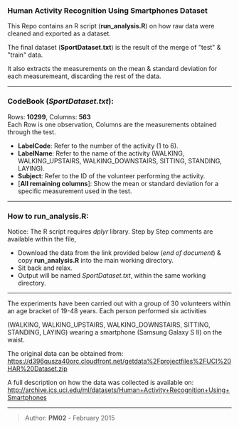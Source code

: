 ### Human Activity Recognition Using Smartphones Dataset

This Repo contains an R script (**run_analysis.R**) on how raw data were cleaned and exported as a dataset.

The final dataset (**SportDataset.txt**) is the result of the merge of "test" & "train" data.

It also extracts the measurements on the mean & standard deviation for each measuremeant, discarding the rest of the data.

-------------

### CodeBook (*SportDataset.txt*):
Rows: **10299**, Columns: **563**<br>
Each Row is one observation, Columns are the measurements obtained through the test. 
* **LabelCode**: Refer to the number of the activity (1 to 6).
* **LabelName**: Refer to the name of the activity (WALKING, WALKING_UPSTAIRS, WALKING_DOWNSTAIRS, SITTING, STANDING, LAYING).
* **Subject**: Refer to the ID of the volunteer performing the activity.
* [**All remaining columns**]: Show the mean or standard deviation for a specific measurement used in the test.

-------------

### How to run_analysis.R:
Notice: The R script requires *dplyr* library. Step by Step comments are available within the file,
* Download the data from the link provided below (*end of document*) & copy **run_analysis.R** into the main working directory.
* Sit back and relax.
* Output will be named *SportDataset.txt*, within the same working directory.

-------------

The experiments have been carried out with a group of 30 volunteers within an age bracket of 19-48 years. Each person performed six activities 

(WALKING, WALKING_UPSTAIRS, WALKING_DOWNSTAIRS, SITTING, STANDING, LAYING) wearing a smartphone (Samsung Galaxy S II) on the waist.

The original data can be obtained from:
https://d396qusza40orc.cloudfront.net/getdata%2Fprojectfiles%2FUCI%20HAR%20Dataset.zip

A full description on how the data was collected is available on:
http://archive.ics.uci.edu/ml/datasets/Human+Activity+Recognition+Using+Smartphones

-------------

> Author: **PM02** - February 2015